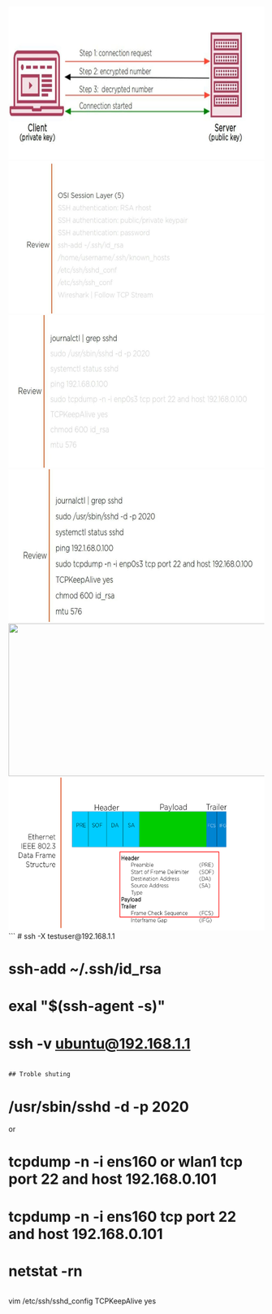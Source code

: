 

<img src="./ssh1.png" width="600" height="300" />
<img src="./ssh2.png" width="600" height="300" />
<img src="./ssh3.png" width="600" height="300" />
<img src="./ssh4.png" width="600" height="300" />
<img src="./ssh6.png" width="600" height="300" />
<img src="./ssh8.png" width="600" height="300" />
```
# ssh -X testuser@192.168.1.1

# ssh-add ~/.ssh/id_rsa

# exal "$(ssh-agent -s)"

# ssh -v ubuntu@192.168.1.1
```

## Troble shuting
```
# /usr/sbin/sshd -d -p 2020

or 


# tcpdump -n -i ens160 or wlan1 tcp port 22 and host 192.168.0.101

# tcpdump -n -i ens160  tcp port 22 and host 192.168.0.101


# netstat -rn

```
```
vim /etc/ssh/sshd_config
TCPKeepAlive yes
```

